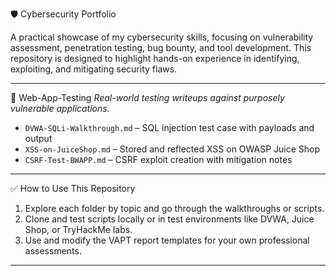 🛡️ Cybersecurity Portfolio

A practical showcase of my cybersecurity skills, focusing on vulnerability assessment, penetration testing, bug bounty, and tool development. This repository is designed to highlight hands-on experience in identifying, exploiting, and mitigating security flaws.

---

📁 Web-App-Testing
*Real-world testing writeups against purposely vulnerable applications.*

- `DVWA-SQLi-Walkthrough.md` – SQL injection test case with payloads and output
- `XSS-on-JuiceShop.md` – Stored and reflected XSS on OWASP Juice Shop
- `CSRF-Test-BWAPP.md` – CSRF exploit creation with mitigation notes
---

✅ How to Use This Repository
1. Explore each folder by topic and go through the walkthroughs or scripts.
2. Clone and test scripts locally or in test environments like DVWA, Juice Shop, or TryHackMe labs.
3. Use and modify the VAPT report templates for your own professional assessments.

---

